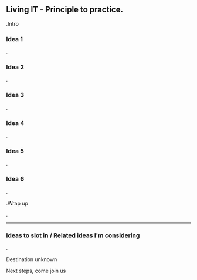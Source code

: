 ## Living IT - Principle to practice.

.Intro

### Idea 1

.

### Idea 2

.

### Idea 3

.

### Idea 4

.

### Idea 5

.

### Idea 6

.

.Wrap up

.



****

### Ideas to slot in / Related ideas I'm considering

.

Destination unknown

Next steps, come join us





